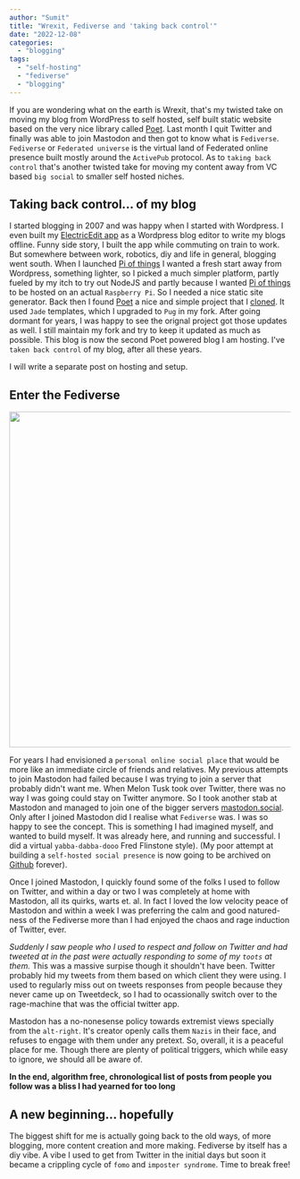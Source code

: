 ```yaml
---
author: "Sumit"
title: "Wrexit, Fediverse and 'taking back control'"
date: "2022-12-08"
categories: 
  - "blogging"
tags: 
  - "self-hosting"
  - "fediverse"
  - "blogging"
---
```


If you are wondering what on the earth is Wrexit, that's my twisted take on moving my blog from WordPress to self hosted, self built static website based on the very nice library called [Poet](https://github.com/jsantell/poet). Last month I quit Twitter and finally was able to join Mastodon and then got to know what is `Fediverse`. `Fediverse` or `Federated universe` is the virtual land of Federated online presence built mostly around the `ActivePub` protocol. As to `taking back control` that's another twisted take for moving my content away from VC based `big social` to smaller self hosted niches. 

## Taking back control... of my blog
I started blogging in 2007 and was happy when I started with Wordpress. I even built my [ElectricEdit app]() as a Wordpress blog editor to write my blogs offline. Funny side story, I built the app while commuting on train to work. But somewhere between work, robotics, diy and life in general, blogging went south. When I launched [Pi of things](https://piofthings.net/) I wanted a fresh start away from Wordpress, something lighter, so I picked a much simpler platform, partly fueled by my itch to try out NodeJS and partly because I wanted [Pi of things](https://piofthings.net) to be hosted on an actual `Raspberry Pi`. So I needed a nice static site generator. Back then I found [Poet](https://github.com/jsantell/poet) a nice and simple project that I [cloned](https://github.com/piofthings/poet). It used `Jade` templates, which I upgraded to `Pug` in my fork. After going dormant for years, I was happy to see the orignal project got those updates as well. I still maintain my fork and try to keep it updated as much as possible. This blog is now the second Poet powered blog I am hosting. I've `taken back control` of my blog, after all these years.

I will write a separate post on hosting and setup.

## Enter the Fediverse
<img src="/images/blog/2022/11/elephant-mammoth-mastodon-43717.png" width="600" />

For years I had envisioned a `personal online social place` that would be more like an immediate circle of friends and relatives. My previous attempts to join Mastodon had failed because I was trying to join a server that probably didn't want me. When Melon Tusk took over Twitter, there was no way I was going could stay on Twitter anymore. So I took another stab at Mastodon and managed to join one of the bigger servers [mastodon.social](https://mastodon.social/@piofthings/). Only after I joined Mastodon did I realise what `Fediverse` was. I was so happy to see the concept. This is something I had imagined myself, and wanted to build myself. It was already here, and running and successful. I did a virtual `yabba-dabba-dooo` Fred Flinstone style). (My poor attempt at building a `self-hosted social presence` is now going to be archived on [Github](https://github.com/sumitkm/sumitmaitra.com) forever).

Once I joined Mastodon, I quickly found some of the folks I used to follow on Twitter, and within a day or two I was completely at home with Mastodon, all its quirks, warts et. al. In fact I loved the low velocity peace of Mastodon and within a week I was preferring the calm and good natured-ness of the Fediverse more than I had enjoyed the chaos and rage induction of Twitter, ever.

_Suddenly I saw people who I used to respect and follow on Twitter and had tweeted at in the past were actually responding to some of my `toots` at them._ This was a massive surpise though it shouldn't have been. Twitter probably hid my tweets from them based on which client they were using. I used to regularly miss out on tweets responses from people because they never came up on Tweetdeck, so I had to ocassionally switch over to the rage-machine that was the official twitter app.

Mastodon has a no-nonesense policy towards extremist views specially from the `alt-right`. It's creator openly calls them `Nazis` in their face, and refuses to engage with them under any pretext. So, overall, it is a peaceful place for me. Though there are plenty of political triggers, which while easy to ignore, we should all be aware of.

**In the end, algorithm free, chronological list of posts from people you follow was a bliss I had yearned for too long**


## A new beginning... hopefully
The biggest shift for me is actually going back to the old ways, of more blogging, more content creation and more making. Fediverse by itself has a diy vibe. A vibe I used to get from Twitter in the initial days but soon it became a crippling cycle of `fomo` and `imposter syndrome`. Time to break free!
